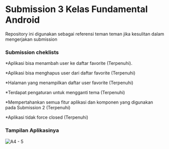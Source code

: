 # Submission 3 Kelas Fundamental Android 

Repository ini digunakan sebagai referensi teman teman jika kesulitan dalam mengerjakan submission

### Submission cheklists
*Aplikasi bisa menambah user ke daftar favorite (Terpenuhi).

*Aplikasi bisa menghapus user dari daftar favorite (Terpenuhi)

*Halaman yang menampilkan daftar user favorite (Terpenuhi)

*Terdapat pengaturan untuk mengganti tema (Terpenuhi)

*Mempertahankan semua fitur aplikasi dan komponen yang digunakan pada Submission 2 (Terpenuhi)

*Aplikasi tidak force closed (Terpenuhi)

### Tampilan Aplikasinya

![A4 - 5](https://user-images.githubusercontent.com/102937891/192151440-70a7cc3b-25c0-4566-b65b-83c29e5fbf1a.png)
